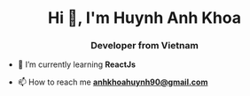 <h1 align="center">Hi 👋, I'm Huynh Anh Khoa</h1>
<h3 align="center">Developer from Vietnam</h3>

- 🌱 I’m currently learning **ReactJs**

- 📫 How to reach me **anhkhoahuynh90@gmail.com**

